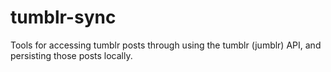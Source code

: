 tumblr-sync
===========

Tools for accessing tumblr posts through using the tumblr (jumblr) API, and persisting those posts locally.
